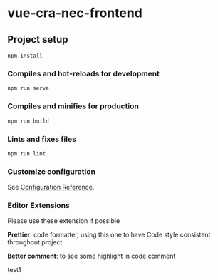 # vue-cra-nec-frontend

## Project setup

```
npm install
```

### Compiles and hot-reloads for development

```
npm run serve
```

### Compiles and minifies for production

```
npm run build
```

### Lints and fixes files

```
npm run lint
```

### Customize configuration

See [Configuration Reference](https://cli.vuejs.org/config/).

### Editor Extensions

Please use these extension if possible

**Prettier**: code formatter, using this one to have Code style consistent throughout project

**Better comment**: to see some highlight in code comment


test1